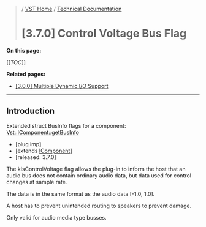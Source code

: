 >/ [VST Home](../../../) / [Technical Documentation](../../Index.md)
>
># \[3.7.0\] Control Voltage Bus Flag

**On this page:**

[[_TOC_]]

**Related pages:**

- [\[3.0.0\] Multiple Dynamic I/O Support](../3.0.0/Multiple+Dynamic+IO.md)

---

## Introduction

 Extended struct BusInfo flags for a component: [Vst::IComponent::getBusInfo](https://steinbergmedia.github.io/vst3_doc/vstsdk/classSteinberg_1_1Vst_1_1Component.html#acf3030d7cf275010945d97a071abd2d8)

- \[plug imp\]
- [extends [IComponent](https://steinbergmedia.github.io/vst3_doc/vstinterfaces/classSteinberg_1_1Vst_1_1IComponent.html)]
- \[released: 3.7.0\]

The kIsControlVoltage flag allows the plug-in to inform the host that an audio bus does not contain ordinary audio data, but data used for control changes at sample rate.

The data is in the same format as the audio data \[-1.0, 1.0].

A host has to prevent unintended routing to speakers to prevent damage.

Only valid for audio media type busses.
